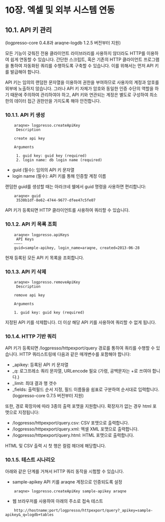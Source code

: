 # 10장. 엑셀 및 외부 시스템 연동

## 10.1. API 키 관리

(logpresso-core 0.4.8과 araqne-logdb 1.2.5 버전부터 지원)

모든 기능이 갖춰진 전용 클라이언트 라이브러리를 사용하지 않더라도 HTTP를 이용하여 쉽게 연동할 수 있습니다. 간단한 스크립트, 혹은 기존의 HTTP 클라이언트 프로그램을 통하여 자동화된 쿼리를 수행하도록 구축할 수 있습니다. 이를 위해서는 먼저 API 키를 발급해야 합니다.

API 키는 임의의 랜덤한 문자열을 이용하여 권한을 부여하므로 사용자의 계정과 암호를 외부에 노출하지 않습니다. 그러나 API 키 자체가 암호와 동일한 인증 수단의 역할을 하기 때문에 주의하여 관리하여야 하고, API 키와 연관되는 계정은 별도로 구성하여 최소한의 데이터 접근 권한만을 가지도록 해야 안전합니다.

### 10.1.1. API 키 생성

~~~
    araqne> logpresso.createApiKey
     Description

    create api key

    Arguments

     1. guid key: guid key (required)
     2. login name: db login name (required)
~~~

* guid (필수): 임의의 API 키 문자열
* login name (필수): API 키를 통해 인증할 계정 이름

랜덤한 guid를 생성할 때는 아라크네 쉘에서 guid 명령을 사용하면 편리합니다:

~~~
    araqne> guid
     3530b1df-8e62-4744-9677-dfee47c5fe07
~~~

API 키가 등록되면 HTTP 클라이언트를 사용하여 쿼리할 수 있습니다.

### 10.1.2. API 키 목록 조회

~~~
    araqne> logpresso.apiKeys
     API Keys
    ———-
    guid=sample-apikey, login_name=araqne, created=2013-06-28
~~~

현재 등록된 모든 API 키 목록을 조회합니다.

### 10.1.3. API 키 삭제

~~~
    araqne> logpresso.removeApiKey
     Description

    remove api key

    Arguments

    1. guid key: guid key (required)
~~~

지정된 API 키를 삭제합니다. 더 이상 해당 API 키를 사용하여 쿼리할 수 없게 됩니다.

### 10.1.4. HTTP 기반 쿼리

API 키가 등록되면 /logpresso/httpexport/query 경로를 통하여 쿼리를 수행할 수 있습니다. HTTP 쿼리스트링에 다음과 같은 매개변수를 포함해야 합니다:

 * \_apikey: 등록된 API 키 문자열
 * \_q: 로그프레소 쿼리 문자열, URLencode 필요 (가령, 공백문자는 +로 쓰여야 합니다.)
 * \_limit: 최대 결과 행 갯수
 * \_fields: 출력필드 순서 지정, 필드 이름들을 쉼표로 구분하여 순서대로 입력합니다. (logpresso-core 0.7.5 버전부터 지원)

또한, 경로 확장자에 따라 3종의 출력 포맷을 지원합니다. 확장자가 없는 경우 html 포맷으로 지정됩니다:

 * /logpresso/httpexport/query.csv: CSV 포맷으로 출력합니다.
 * /logpresso/httpexport/query.xml: 엑셀 XML 포맷으로 출력합니다.
 * /logpresso/httpexport/query.html: HTML 포맷으로 출력합니다.

HTML 및 CSV 출력 시 첫 행은 컬럼 헤더에 해당합니다.

### 10.1.5. 테스트 시나리오

아래와 같은 단계를 거쳐서 HTTP 쿼리 동작을 시험할 수 있습니다.

 * sample-apikey API 키를 araqne 계정으로 인증되도록 설정

~~~~
	araqne> logpresso.createApiKey sample-apikey araqne
~~~~ 

 * 웹 브라우저를 사용하여 아래의 주소로 접속 테스트 

~~~~
	http://hostname:port/logpresso/httpexport/query?_apikey=sample-apikey&_q=logdb+tables
~~~~




